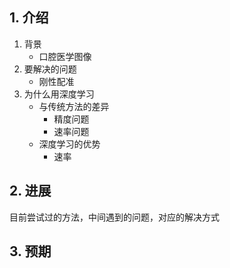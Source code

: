 ## 1. 介绍

1. 背景
    - 口腔医学图像
2. 要解决的问题
    - 刚性配准
3. 为什么用深度学习
    - 与传统方法的差异
        - 精度问题
        - 速率问题
    - 深度学习的优势
        - 速率

## 2. 进展

目前尝试过的方法，中间遇到的问题，对应的解决方式

## 3. 预期

